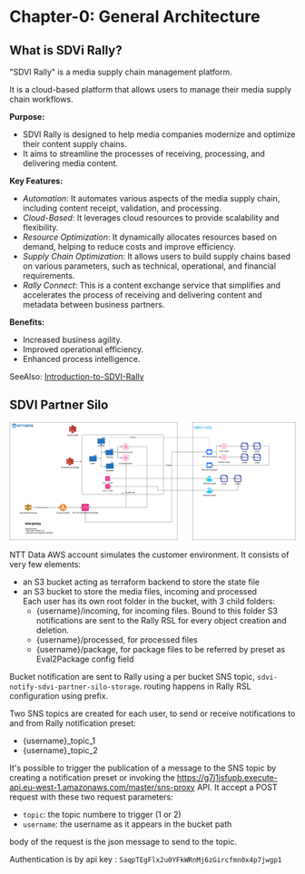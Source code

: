# Chapter-0: General Architecture

## What is SDVi Rally?

"SDVI Rally" is a media supply chain management platform.

It is a cloud-based platform that allows users to manage their media supply chain workflows.

**Purpose:**
- SDVI Rally is designed to help media companies modernize and optimize their content supply chains.
- It aims to streamline the processes of receiving, processing, and delivering media content.

**Key Features:**
- _Automation_: It automates various aspects of the media supply chain, including content receipt, validation, and processing. 
- _Cloud-Based_: It leverages cloud resources to provide scalability and flexibility.
- _Resource Optimization_: It dynamically allocates resources based on demand, helping to reduce costs and improve efficiency. 
- _Supply Chain Optimization_: It allows users to build supply chains based on various parameters, such as technical, operational, and financial requirements. 
- _Rally Connect_: This is a content exchange service that simplifies and accelerates the process of receiving and delivering content and metadata between business partners. 

**Benefits:**
- Increased business agility. 
- Improved operational efficiency. 
- Enhanced process intelligence. 

SeeAlso: 
[Introduction-to-SDVI-Rally](https://sdvi.my.site.com/support/s/article/Introduction-to-SDVI-Rally)

## SDVI Partner Silo

![Architecture Diagram](../diagrams/sdvi-partner-silo.drawio.png)

NTT Data AWS account simulates the customer environment.
It consists of very few elements:
- an S3 bucket acting as terraform backend to store the state file
- an S3 bucket to store the media files, incoming and processed<br>
Each user has its own root folder in the bucket, with 3 child folders:
  - {username}/incoming, for incoming files. Bound to this folder S3 notifications are sent to the Rally RSL for every object creation and deletion.
  - {username}/processed, for processed files
  - {username}/package, for package files to be referred by preset as Eval2Package config field

Bucket notification are sent to Rally using a per bucket SNS topic, `sdvi-notify-sdvi-partner-silo-storage`. routing happens in Rally RSL configuration using prefix.

Two SNS topics are created for each user, to send or receive notifications to and from Rally notification preset:
  - {username}_topic_1
  - {username}_topic_2

It's possible to trigger the publication of a message to the SNS topic by creating a notification preset or invoking the https://g7j1jsfupb.execute-api.eu-west-1.amazonaws.com/master/sns-proxy API.
It accept a POST request with these two request parameters:
  - `topic`: the topic numbere to trigger (1 or 2)
  - `username`: the username as it appears in the bucket path

body of the request is the json message to send to the topic.

Authentication is by api key : `SaqpTEgFlx2u0YFkWRnMj6zGircfmn0x4p7jwgp1`

